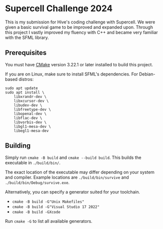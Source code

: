 # Supercell Challenge 2024

This is my submission for Hive's coding challenge with Supercell. We were given a basic survival game to be improved and expanded upon. Through this project I vastly improved my fluency with C++ and became very familiar with the SFML library.


## Prerequisites

You must have [CMake](https://cmake.org/) version 3.22.1 or later installed to build this project.

If you are on Linux, make sure to install SFML's dependencies. For Debian-based distros:
```
sudo apt update
sudo apt install \
    libxrandr-dev \
    libxcursor-dev \
    libudev-dev \
    libfreetype-dev \
    libopenal-dev \
    libflac-dev \
    libvorbis-dev \
    libgl1-mesa-dev \
    libegl1-mesa-dev
```

## Building

Simply run `cmake -B build` and `cmake --build build`. This builds the executable in `./build/bin/`.

The exact location of the executable may differ depending on your system and compiler. Example locations are `./build/bin/survive` and `./build/bin/Debug/survive.exe`.

Alternatively, you can specify a generator suited for your toolchain.
- `cmake -B build -G"Unix Makefiles"`
- `cmake -B build -G"Visual Studio 17 2022"`
- `cmake -B build -GXcode`

Run `cmake -G` to list all available generators.
